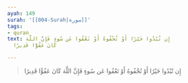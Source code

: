 ```yaml
---
ayah: 149
surah: '[[004-Surah|سورة]]'
tags:
- quran
text: إِن تُبْدُوا خَيْرًا أَوْ تُخْفُوهُ أَوْ تَعْفُوا عَن سُوءٍ فَإِنَّ اللَّهَ
  كَانَ عَفُوًّا قَدِيرًا

---
```

> إِن تُبْدُوا خَيْرًا أَوْ تُخْفُوهُ أَوْ تَعْفُوا عَن سُوءٍ فَإِنَّ اللَّهَ كَانَ عَفُوًّا قَدِيرًا

